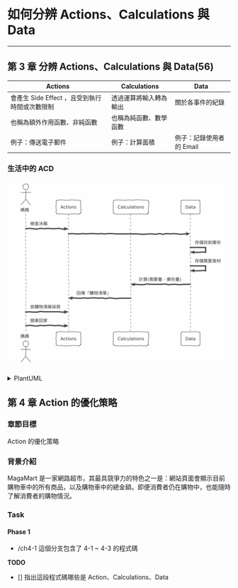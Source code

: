# 如何分辨 Actions、Calculations 與 Data

---

## 第 3 章 分辨 Actions、Calculations 與 Data(56)

| Actions                                       | Calculations           | Data                     |
| --------------------------------------------- | ---------------------- | ------------------------ |
| 會產生 Side Effect ，且受到執行時間或次數限制 | 透過運算將輸入轉為輸出 | 關於各事件的紀錄         |
| 也稱為額外作用函數、非純函數                  | 也稱為純函數、數學函數 |                          |
| 例子：傳送電子郵件                            | 例子：計算面積         | 例子：記錄使用者的 Email |

### 生活中的 ACD

![Diagram](./pic-0.png)

<details>
<summary>PlantUML</summary>

```
@startuml
!theme sketchy-outline
actor 媽媽
participant "Actions" as A
participant "Calculations" as B
participant "Data" as C

' 行動步驟
媽媽 -> A: 檢查冰箱
A -> C:
C -> C: 存儲目前庫存
C -> C: 存儲需要食材
C -> B: 計算(需要量 - 庫存量)
B -> A: 回傳『購物清單』
媽媽 -> A: 依購物清單採買
媽媽 -> A: 開車回家
@enduml
```

</details>

## 第 4 章 Action 的優化策略

### 章節目標

Action 的優化策略

### 背景介紹

MagaMart 是一家網路超市，其最具競爭力的特色之一是：網站頁面會顯示目前購物車中的所有商品，以及購物車中的總金額。即便消費者仍在購物中，也能隨時了解消費者的購物情況。

### Task

#### Phase 1

- /ch4-1 這個分支包含了 4-1 ~ 4-3 的程式碼

**TODO**

- [] 指出這段程式碼哪些是 Action、Calculations、Data
